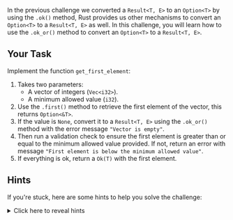In the previous challenge we converted a `Result<T, E>` to an `Option<T>` by using the `.ok()` method, Rust provides us other mechanisms to convert an `Option<T>` to a `Result<T, E>` as well. In this challenge, you will learn how to use the `.ok_or()` method to convert an `Option<T>` to a `Result<T, E>`.

## Your Task

Implement the function `get_first_element`:

1. Takes two parameters:
   - A vector of integers (`Vec<i32>`).
   - A minimum allowed value (`i32`).
2. Use the `.first()` method to retrieve the first element of the vector, this returns `Option<&T>`.
3. If the value is `None`, convert it to a `Result<T, E>` using the `.ok_or()` method with the error message `"Vector is empty"`.
4. Then run a validation check to ensure the first element is greater than or equal to the minimum allowed value provided. If not, return an error with message `"First element is below the minimum allowed value"`.
5. If everything is ok, return a `Ok(T)` with the first element.

## Hints

If you're stuck, here are some hints to help you solve the challenge:

<details>
<summary>Click here to reveal hints</summary>

- You can use the `.ok_or()` method and propagate the error cleanly. e.g.
  ```rust
  let first_element = numbers.first().ok_or("Vector is empty".to_string())?;
  ```

</details>
